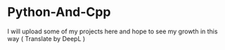# Python-And-Cpp
I will upload some of my projects here and hope to see my growth in this way ( Translate by DeepL )
